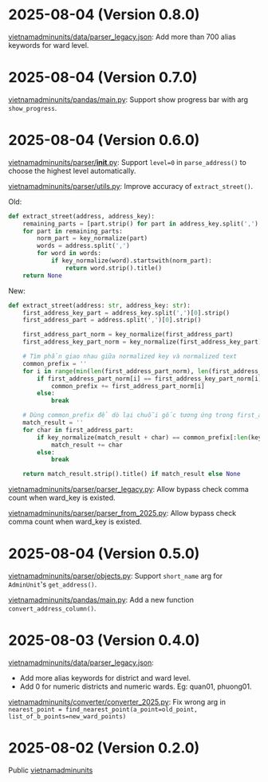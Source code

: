 # 2025-08-04 (Version 0.8.0)
[vietnamadminunits/data/parser_legacy.json](vietnamadminunits/data/parser_legacy.json): Add more than 700 alias keywords for ward level.



# 2025-08-04 (Version 0.7.0)
[vietnamadminunits/pandas/main.py](vietnamadminunits/pandas/main.py): Support show progress bar with arg `show_progress`.

# 2025-08-04 (Version 0.6.0)
[vietnamadminunits/parser/__init__.py](vietnamadminunits/parser/__init__.py): Support `level=0` in `parse_address()` to choose the highest level automatically.

[vietnamadminunits/parser/utils.py](vietnamadminunits/parser/utils.py): Improve accuracy of `extract_street()`.

Old:
```python
def extract_street(address, address_key):
    remaining_parts = [part.strip() for part in address_key.split(',') if part.strip()]
    for part in remaining_parts:
        norm_part = key_normalize(part)
        words = address.split(',')
        for word in words:
            if key_normalize(word).startswith(norm_part):
                return word.strip().title()
    return None
```

New:
```python
def extract_street(address: str, address_key: str):
    first_address_key_part = address_key.split(',')[0].strip()
    first_address_part = address.split(',')[0].strip()

    first_address_part_norm = key_normalize(first_address_part)
    first_address_key_part_norm = key_normalize(first_address_key_part)

    # Tìm phần giao nhau giữa normalized key và normalized text
    common_prefix = ''
    for i in range(min(len(first_address_part_norm), len(first_address_key_part_norm))):
        if first_address_part_norm[i] == first_address_key_part_norm[i]:
            common_prefix += first_address_part_norm[i]
        else:
            break

    # Dùng common_prefix để dò lại chuỗi gốc tương ứng trong first_address_part
    match_result = ''
    for char in first_address_part:
        if key_normalize(match_result + char) == common_prefix[:len(key_normalize(match_result + char))]:
            match_result += char
        else:
            break

    return match_result.strip().title() if match_result else None
```

[vietnamadminunits/parser/parser_legacy.py](vietnamadminunits/parser/parser_legacy.py):
Allow bypass check comma count when ward_key is existed.

[vietnamadminunits/parser/parser_from_2025.py](vietnamadminunits/parser/parser_from_2025.py):
Allow bypass check comma count when ward_key is existed.

# 2025-08-04 (Version 0.5.0)
[vietnamadminunits/parser/objects.py](vietnamadminunits/parser/objects.py): Support `short_name` arg for `AdminUnit`'s `get_address()`.

[vietnamadminunits/pandas/main.py](vietnamadminunits/pandas/main.py): Add a new function `convert_address_column()`.

# 2025-08-03 (Version 0.4.0)
[vietnamadminunits/data/parser_legacy.json](vietnamadminunits/data/parser_legacy.json):
- Add more alias keywords for district and ward level.
- Add 0 for numeric districts and numeric wards. Eg: quan01, phuong01.

[vietnamadminunits/converter/converter_2025.py](vietnamadminunits/converter/converter_2025.py): Fix wrong arg in `nearest_point = find_nearest_point(a_point=old_point, list_of_b_points=new_ward_points)`

# 2025-08-02 (Version 0.2.0)
Public [vietnamadminunits](vietnamadminunits)